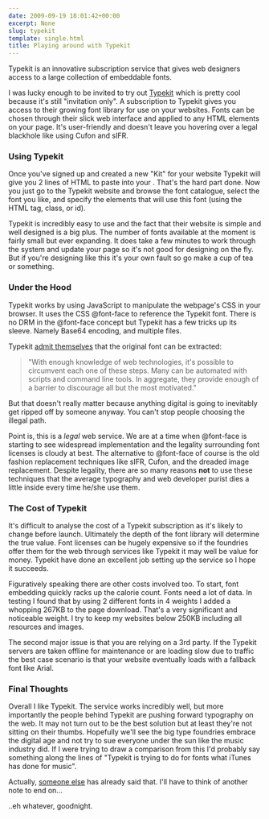 ```yaml
---
date: 2009-09-19 18:01:42+00:00
excerpt: None
slug: typekit
template: single.html
title: Playing around with Typekit
---
```


Typekit is an innovative subscription service that gives web designers access to a large collection of embeddable fonts.

I was lucky enough to be invited to try out [Typekit](http://www.typekit.com) which is pretty cool because it's still "invitation only". A subscription to Typekit gives you access to their growing font library for use on your websites. Fonts can be chosen through their slick web interface and applied to any HTML elements on your page. It's user-friendly and doesn't leave you hovering over a legal blackhole like using Cufon and sIFR.

### Using Typekit

Once you've signed up and created a new "Kit" for your website Typekit will give you 2 lines of HTML to paste into your <head>. That's the hard part done. Now you just go to the Typekit website and browse the font catalogue, select the font you like, and specify the elements that will use this font (using the HTML tag, class, or id).

Typekit is incredibly easy to use and the fact that their website is simple and well designed is a big plus. The number of fonts available at the moment is fairly small but ever expanding. It does take a few minutes to work through the system and update your page so it's not good for designing on the fly. But if you're designing like this it's your own fault so go make a cup of tea or something.

### Under the Hood

Typekit works by using JavaScript to manipulate the webpage's CSS in your browser. It uses the CSS @font-face to reference the Typekit font. There is no DRM in the @font-face concept but Typekit has a few tricks up its sleeve. Namely Base64 encoding, and multiple files.

Typekit [admit themselves](http://blog.typekit.com/2009/07/21/serving-and-protecting-fonts-on-the-web/) that the original font can be extracted:

> "With enough knowledge of web technologies, it's possible to circumvent each one of these steps. Many can be automated with scripts and command line tools. In aggregate, they provide enough of a barrier to discourage all but the most motivated."

But that doesn't really matter because anything digital is going to inevitably get ripped off by someone anyway. You can't stop people choosing the illegal path.

Point is, this is a _legal_ web service. We are at a time when @font-face is starting to see widespread implementation and the legality surrounding font licenses is cloudy at best. The alternative to @font-face of course is the old fashion replacement techniques like sIFR, Cufon, and the dreaded image replacement. Despite legality, there are so many reasons **not** to use these techniques that the average typography and web developer purist dies a little inside every time he/she use them.

### The Cost of Typekit

It's difficult to analyse the cost of a Typekit subscription as it's likely to change before launch. Ultimately the depth of the font library will determine the true value. Font licenses can be hugely expensive so if the foundries offer them for the web through services like Typekit it may well be value for money. Typekit have done an excellent job setting up the service so I hope it succeeds.

Figuratively speaking there are other costs involved too. To start, font embedding quickly racks up the calorie count. Fonts need a lot of data. In testing I found that by using 2 different fonts in 4 weights I added a whopping 267KB to the page download. That's a very significant and noticeable weight. I try to keep my websites below 250KB including all resources and images.

The second major issue is that you are relying on a 3rd party. If the Typekit servers are taken offline for maintenance or are loading slow due to traffic the best case scenario is that your website eventually loads with a fallback font like Arial.

### Final Thoughts

Overall I like Typekit. The service works incredibly well, but more importantly the people behind Typekit are pushing forward typography on the web. It may not turn out to be the best solution but at least they're not sitting on their thumbs. Hopefully we'll see the big type foundries embrace the digital age and not try to sue everyone under the sun like the music industry did. If I were trying to draw a comparison from this I'd probably say something along the lines of "Typekit is trying to do for fonts what iTunes has done for music".

Actually, [someone else](http://www.malarkey.co.uk/blog/about/why_typekit_will_change_everything/) has already said that. I'll have to think of another note to end on...

..eh whatever, goodnight.
